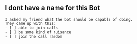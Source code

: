 ## I dont have a name for this Bot
```
I asked my friend what the bot should be capable of doing.
They came up with this:
- [ ] able to join calls
- [ ] be some kind of nuisance
- [ ] join the call random
```
